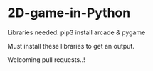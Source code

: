 # 2D-game-in-Python

Libraries needed: pip3 install arcade & pygame

Must install these libraries to get an output.

Welcoming pull requests..!
